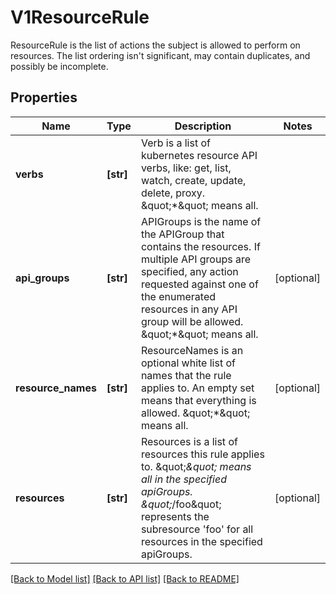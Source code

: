 # V1ResourceRule

ResourceRule is the list of actions the subject is allowed to perform on resources. The list ordering isn't significant, may contain duplicates, and possibly be incomplete.

## Properties
Name | Type | Description | Notes
------------ | ------------- | ------------- | -------------
**verbs** | **[str]** | Verb is a list of kubernetes resource API verbs, like: get, list, watch, create, update, delete, proxy.  \&quot;*\&quot; means all. | 
**api_groups** | **[str]** | APIGroups is the name of the APIGroup that contains the resources.  If multiple API groups are specified, any action requested against one of the enumerated resources in any API group will be allowed.  \&quot;*\&quot; means all. | [optional] 
**resource_names** | **[str]** | ResourceNames is an optional white list of names that the rule applies to.  An empty set means that everything is allowed.  \&quot;*\&quot; means all. | [optional] 
**resources** | **[str]** | Resources is a list of resources this rule applies to.  \&quot;*\&quot; means all in the specified apiGroups.  \&quot;*/foo\&quot; represents the subresource &#39;foo&#39; for all resources in the specified apiGroups. | [optional] 

[[Back to Model list]](../README.md#documentation-for-models) [[Back to API list]](../README.md#documentation-for-api-endpoints) [[Back to README]](../README.md)


